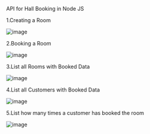 API for Hall Booking in Node JS

1.Creating a Room

![image](https://github.com/NamagiriLakshmiMVL/Hall_Booking/assets/144921147/0bd07cc9-160d-4b05-9b8e-2322d85ccce0)

2.Booking a Room

![image](https://github.com/NamagiriLakshmiMVL/Hall_Booking/assets/144921147/e275b0fb-b26f-4a96-bf48-d7f6f75067b4)

3.List all Rooms with Booked Data

![image](https://github.com/NamagiriLakshmiMVL/Hall_Booking/assets/144921147/00c42c35-2024-4dd8-b081-01f9297b99d2)

4.List all Customers with Booked Data

![image](https://github.com/NamagiriLakshmiMVL/Hall_Booking/assets/144921147/9be95579-b7d7-4503-be0c-eb5d2b9bd53f)

5.List how many times a customer has booked the room

![image](https://github.com/NamagiriLakshmiMVL/Hall_Booking/assets/144921147/d4fe2445-7aa6-42e4-95bd-93653bf9ee65)
